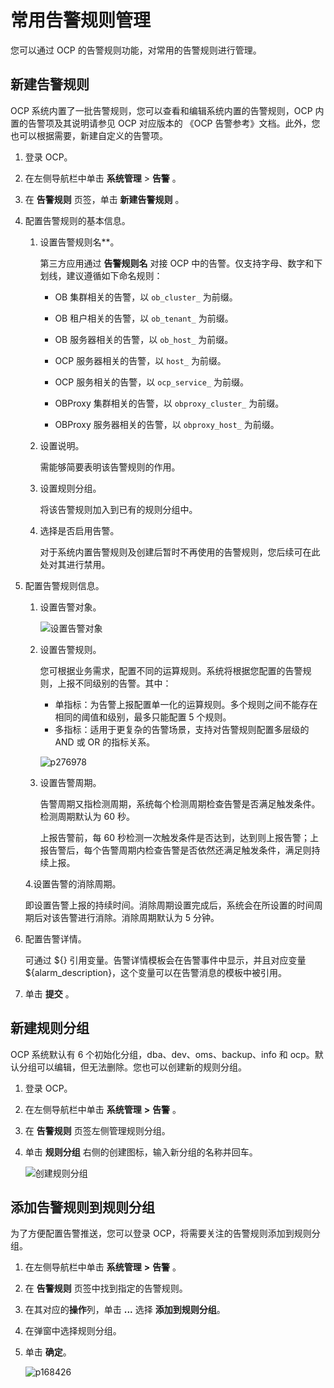 # 常用告警规则管理

您可以通过 OCP 的告警规则功能，对常用的告警规则进行管理。

## 新建告警规则

OCP 系统内置了一批告警规则，您可以查看和编辑系统内置的告警规则，OCP 内置的告警项及其说明请参见 OCP 对应版本的 《OCP 告警参考》文档。此外，您也可以根据需要，新建自定义的告警项。

1. 登录 OCP。

2. 在左侧导航栏中单击 **系统管理** \> **告警** 。

3. 在 **告警规则** 页签，单击 **新建告警规则** 。

4. 配置告警规则的基本信息。

   1. 设置告警规则名**。

      第三方应用通过 **告警规则名** 对接 OCP 中的告警。仅支持字母、数字和下划线，建议遵循如下命名规则：

      * OB 集群相关的告警，以 `ob_cluster_` 为前缀。

      * OB 租户相关的告警，以 `ob_tenant_` 为前缀。

      * OB 服务器相关的告警，以 `ob_host_` 为前缀。

      * OCP 服务器相关的告警，以 `host_` 为前缀。

      * OCP 服务相关的告警，以 `ocp_service_` 为前缀。

      * OBProxy 集群相关的告警，以 `obproxy_cluster_` 为前缀。

      * OBProxy 服务器相关的告警，以 `obproxy_host_` 为前缀。

   2. 设置说明。

      需能够简要表明该告警规则的作用。

   3. 设置规则分组。

      将该告警规则加入到已有的规则分组中。

   4. 选择是否启用告警。

      对于系统内置告警规则及创建后暂时不再使用的告警规则，您后续可在此处对其进行禁用。

5. 配置告警规则信息。

   1. 设置告警对象。

      ![设置告警对象](https://obbusiness-private.oss-cn-shanghai.aliyuncs.com/doc/img/ocp/401/%E5%91%8A%E8%AD%A6%E5%AF%B9%E8%B1%A11.png)

   2. 设置告警规则。

      您可根据业务需求，配置不同的运算规则。系统将根据您配置的告警规则，上报不同级别的告警。其中：

      * 单指标：为告警上报配置单一化的运算规则。多个规则之间不能存在相同的阈值和级别，最多只能配置 5 个规则。
      * 多指标：适用于更复杂的告警场景，支持对告警规则配置多层级的 AND 或 OR 的指标关系。

      ![p276978](https://obbusiness-private.oss-cn-shanghai.aliyuncs.com/doc/img/ocp/401/%E5%8D%95%E6%8C%87%E6%A0%87%E5%91%8A%E8%AD%A6%E8%A7%84%E5%88%991.png)

   3. 设置告警周期。

      告警周期又指检测周期，系统每个检测周期检查告警是否满足触发条件。检测周期默认为 60 秒。

      上报告警前，每 60 秒检测一次触发条件是否达到，达到则上报告警；上报告警后，每个告警周期内检查告警是否依然还满足触发条件，满足则持续上报。

   4.设置告警的消除周期。

      即设置告警上报的持续时间。消除周期设置完成后，系统会在所设置的时间周期后对该告警进行消除。消除周期默认为 5 分钟。

6. 配置告警详情。

   可通过 ${} 引用变量。告警详情模板会在告警事件中显示，并且对应变量 ${alarm_description}，这个变量可以在告警消息的模板中被引用。

7. 单击 **提交** 。

## 新建规则分组

OCP 系统默认有 6 个初始化分组，dba、dev、oms、backup、info 和 ocp。默认分组可以编辑，但无法删除。您也可以创建新的规则分组。

1. 登录 OCP。

2. 在左侧导航栏中单击 **系统管理** **\>** **告警** 。

3. 在 **告警规则** 页签左侧管理规则分组。

4. 单击 **规则分组** 右侧的创建图标，输入新分组的名称并回车。

   ![创建规则分组](https://obbusiness-private.oss-cn-shanghai.aliyuncs.com/doc/img/ocp/401/%E8%A7%84%E5%88%99%E5%88%86%E7%BB%841.png)

## 添加告警规则到规则分组

为了方便配置告警推送，您可以登录 OCP，将需要关注的告警规则添加到规则分组。

1. 在左侧导航栏中单击 **系统管理** **\>** **告警** 。

2. 在 **告警规则** 页签中找到指定的告警规则。

3. 在其对应的**操作**列，单击 **...** 选择 **添加到规则分组**。

4. 在弹窗中选择规则分组。

5. 单击 **确定**。

   ![p168426](https://obbusiness-private.oss-cn-shanghai.aliyuncs.com/doc/img/ocp/401/%E6%B7%BB%E5%8A%A0%E5%88%B0%E5%91%8A%E8%AD%A6%E5%88%86%E7%BB%841.png)
